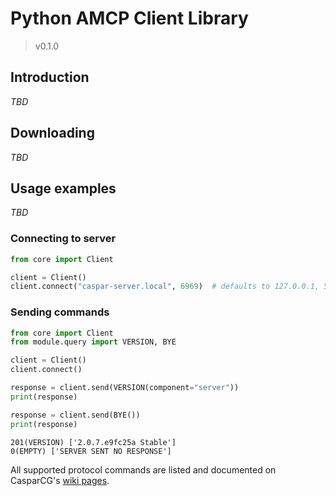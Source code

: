 # Python AMCP Client Library
> v0.1.0


## Introduction
_TBD_


## Downloading
_TBD_


## Usage examples
_TBD_

### Connecting to server

```python
from core import Client

client = Client()
client.connect("caspar-server.local", 6969)  # defaults to 127.0.0.1, 5250
```

### Sending commands

```python
from core import Client
from module.query import VERSION, BYE

client = Client()
client.connect()

response = client.send(VERSION(component="server"))
print(response)

response = client.send(BYE())
print(response)
```

```shell
201(VERSION) ['2.0.7.e9fc25a Stable']
0(EMPTY) ['SERVER SENT NO RESPONSE']
```

All supported protocol commands are listed and documented on CasparCG's [wiki pages](https://github.com/CasparCG/help/wiki/AMCP-Protocol#table-of-contents).
